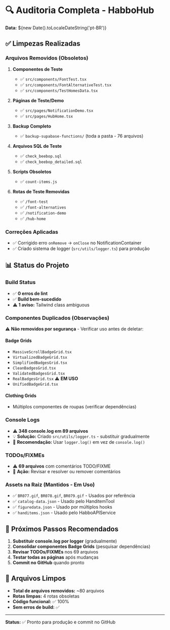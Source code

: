# 🔍 Auditoria Completa - HabboHub

**Data:** ${new Date().toLocaleDateString('pt-BR')}

## ✅ Limpezas Realizadas

### Arquivos Removidos (Obsoletos)
1. **Componentes de Teste**
   - ✅ `src/components/FontTest.tsx`
   - ✅ `src/components/FontAlternativeTest.tsx`
   - ✅ `src/components/TestHomesData.tsx`

2. **Páginas de Teste/Demo**
   - ✅ `src/pages/NotificationDemo.tsx`
   - ✅ `src/pages/HubHome.tsx`

3. **Backup Completo**
   - ✅ `backup-supabase-functions/` (toda a pasta - 76 arquivos)

4. **Arquivos SQL de Teste**
   - ✅ `check_beebop.sql`
   - ✅ `check_beebop_detailed.sql`

5. **Scripts Obsoletos**
   - ✅ `count-items.js`

6. **Rotas de Teste Removidas**
   - ✅ `/font-test`
   - ✅ `/font-alternatives`
   - ✅ `/notification-demo`
   - ✅ `/hub-home`

### Correções Aplicadas
- ✅ Corrigido erro `onRemove` → `onClose` no NotificationContainer
- ✅ Criado sistema de logger (`src/utils/logger.ts`) para produção

## 📊 Status do Projeto

### Build Status
- ✅ **0 erros de lint**
- ✅ **Build bem-sucedido**
- ⚠️ **1 aviso:** Tailwind class ambiguous

### Componentes Duplicados (Observações)
⚠️ **Não removidos por segurança** - Verificar uso antes de deletar:

#### Badge Grids
- `MassiveScrollBadgeGrid.tsx` 
- `VirtualizedBadgeGrid.tsx`
- `SimplifiedBadgesGrid.tsx`
- `CleanBadgesGrid.tsx`
- `ValidatedBadgesGrid.tsx`
- `RealBadgesGrid.tsx` ⚠️ **EM USO**
- `UnifiedBadgeGrid.tsx`

#### Clothing Grids
- Múltiplos componentes de roupas (verificar dependências)

### Console Logs
- ⚠️ **348 console.log em 89 arquivos**
- 💡 **Solução:** Criado `src/utils/logger.ts` - substituir gradualmente
- 📝 **Recomendação:** Usar `logger.log()` em vez de `console.log()`

### TODOs/FIXMEs
- ⚠️ **69 arquivos** com comentários TODO/FIXME
- 📝 **Ação:** Revisar e resolver ou remover comentários

### Assets na Raiz (Mantidos - Em Uso)
- ✅ `BR077.gif`, `BR078.gif`, `BR079.gif` - Usados por referência
- ✅ `catalog-data.json` - Usado pelo HanditemTool
- ✅ `figuredata.json` - Usado por múltiplos hooks
- ✅ `handitems.json` - Usado pelo HabboAPIService

## 🎯 Próximos Passos Recomendados

1. **Substituir console.log por logger** (gradualmente)
2. **Consolidar componentes Badge Grids** (pesquisar dependências)
3. **Revisar TODOs/FIXMEs** nos 69 arquivos
4. **Testar todas as páginas** após mudanças
5. **Commit no GitHub** quando pronto

## 🚀 Arquivos Limpos

- **Total de arquivos removidos:** ~80 arquivos
- **Rotas limpas:** 4 rotas obsoletas
- **Código funcional:** ✅ 100%
- **Sem erros de build:** ✅

---

**Status:** ✅ Pronto para produção e commit no GitHub

